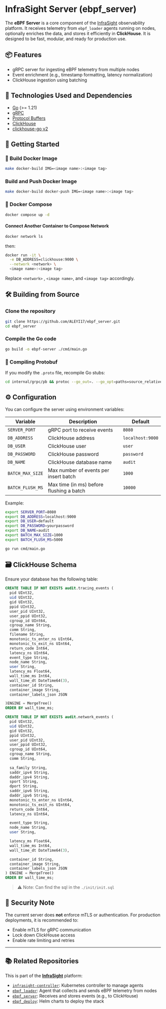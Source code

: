 # InfraSight Server (ebpf_server)

The **eBPF Server** is a core component of the [InfraSight](https://github.com/ALEYI17/InfraSight) observability platform. It receives telemetry from `ebpf_loader` agents running on nodes, optionally enriches the data, and stores it efficiently in **ClickHouse**. It is designed to be fast, modular, and ready for production use.

## 📦 Features

- gRPC server for ingesting eBPF telemetry from multiple nodes
- Event enrichment (e.g., timestamp formatting, latency normalization)
- ClickHouse ingestion using batching

## 🧱 Technologies Used and Dependencies
- [Go](https://golang.org/) (>= 1.21)
- [gRPC](https://grpc.io/)
- [Protocol Buffers](https://protobuf.dev/)
- [ClickHouse](https://clickhouse.com)
- [clickhouse-go v2](https://github.com/ClickHouse/clickhouse-go)

## 🚀 Getting Started
### 🐳 Build Docker Image

```bash
make docker-build IMG=<image name>:<image tag>
```
### Build and Push Docker Image

```bash
make docker-build docker-push IMG=<image name>:<image tag>
```

### 🐳 Docker Compose
```bash
docker compose up -d
```

#### Connect Another Container to Compose Network

```bash
docker network ls
```
then:

```bash
docker run -it \
  -e DB_ADDRESS=clickhouse:9000 \
  --network <network> \
  <image name>:<image tag>
```
Replace `<network>` , `<image name>`, and `<image tag>` accordingly.

## 🛠️ Building from Source

### Clone the repository
```bash
git clone https://github.com/ALEYI17/ebpf_server.git
cd ebpf_server
```

### Compile the Go code
```bash
go build -o ebpf-server ./cmd/main.go
```
### 🧪 Compiling Protobuf
If you modify the `.proto` file, recompile Go stubs:

```bash
cd internal/grpc/pb && protoc --go_out=. --go_opt=paths=source_relative --go-grpc_out=. --go-grpc_opt=paths=source_relative ebpf_event.proto
```

## ⚙️ Configuration

You can configure the server using environment variables:

| Variable         | Description                              | Default          |
| ---------------- | ---------------------------------------- | ---------------- |
| `SERVER_PORT`    | gRPC port to receive events              | `8080`           |
| `DB_ADDRESS`     | ClickHouse address                       | `localhost:9000` |
| `DB_USER`        | ClickHouse user                          | `user`           |
| `DB_PASSWORD`    | ClickHouse password                      | `password`       |
| `DB_NAME`        | ClickHouse database name                 | `audit`          |
| `BATCH_MAX_SIZE` | Max number of events per insert batch    | `1000`           |
| `BATCH_FLUSH_MS` | Max time (in ms) before flushing a batch | `10000`          |

Example:

```bash
export SERVER_PORT=8080
export DB_ADDRESS=localhost:9000
export DB_USER=default
export DB_PASSWORD=yourpassword
export DB_NAME=audit
export BATCH_MAX_SIZE=1000
export BATCH_FLUSH_MS=5000

go run cmd/main.go
```

## 🗃️ ClickHouse Schema

Ensure your database has the following table:

```sql
CREATE TABLE IF NOT EXISTS audit.tracing_events (
  pid UInt32,
  uid UInt32,
  gid UInt32,
  ppid UInt32,
  user_pid UInt32,
  user_ppid UInt32,
  cgroup_id UInt64,
  cgroup_name String,
  comm String,
  filename String,
  monotonic_ts_enter_ns UInt64,
  monotonic_ts_exit_ns UInt64,
  return_code Int64,
  latency_ns UInt64,
  event_type String,
  node_name String,
  user String,
  latency_ms Float64, 
  wall_time_ms Int64,
  wall_time_dt DateTime64(3),
  container_id String,
  container_image String,
  container_labels_json JSON

)ENGINE = MergeTree()
ORDER BY wall_time_ms;

CREATE TABLE IF NOT EXISTS audit.network_events (
  pid UInt32,
  uid UInt32,
  gid UInt32,
  ppid UInt32,
  user_pid UInt32,
  user_ppid UInt32,
  cgroup_id UInt64,
  cgroup_name String,
  comm String,
  
  sa_family String,               
  saddr_ipv4 String,             
  daddr_ipv4 String,             
  sport String,                 
  dport String,                 
  saddr_ipv6 String,  
  daddr_ipv6 String,
  monotonic_ts_enter_ns UInt64,
  monotonic_ts_exit_ns UInt64,
  return_code Int64,
  latency_ns UInt64,

  event_type String,
  node_name String,
  user String,

  latency_ms Float64, 
  wall_time_ms Int64,
  wall_time_dt DateTime64(3),

  container_id String,
  container_image String,
  container_labels_json JSON
) ENGINE = MergeTree()
ORDER BY wall_time_ms;
```
> ⚠️ Note: Can find the sql in the `./init/init.sql`

## 🔐 Security Note

The current server does **not** enforce mTLS or authentication. For production deployments, it is recommended to:

* Enable mTLS for gRPC communication
* Lock down ClickHouse access
* Enable rate limiting and retries

---

## 📚 Related Repositories

This is part of the **[InfraSight](https://github.com/ALEYI17/InfraSight)** platform:

- [`infrasight-controller`](https://github.com/ALEYI17/infrasight-controller): Kubernetes controller to manage agents
- [`ebpf_loader`](https://github.com/ALEYI17/ebpf_loader): Agent that collects and sends eBPF telemetry from nodes
- [`ebpf_server`](https://github.com/ALEYI17/ebpf_server): Receives and stores events (e.g., to ClickHouse)
- [`ebpf_deploy`](https://github.com/ALEYI17/ebpf_deploy): Helm charts to deploy the stack
